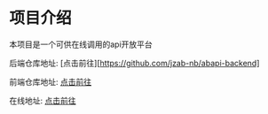 # 项目介绍

本项目是一个可供在线调用的api开放平台

后端仓库地址: [点击前往][https://github.com/jzab-nb/abapi-backend]

前端仓库地址: [点击前往](https://github.com/jzab-nb/abapi-frontend)

在线地址: [点击前往](http://vip.jzab.xyz:2048)

